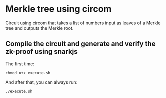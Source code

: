 # Merkle tree using circom

Circuit using circom that takes a list of numbers input as leaves of a Merkle tree and outputs the Merkle root.

## Compile the circuit and generate and verify the zk-proof using snarkjs

The first time:

```console
chmod u+x execute.sh
```

And after that, you can always run:

```console
./execute.sh
```
